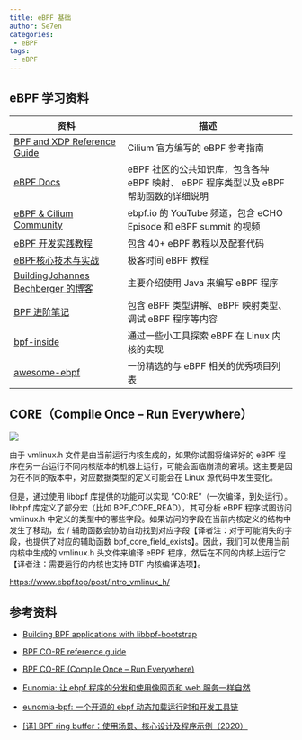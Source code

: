 ```yaml
---
title: eBPF 基础
author: Se7en
categories:
 - eBPF
tags:
 - eBPF
---
```


## eBPF 学习资料


|  资料   | 描述  |
|  ----  | ----  |
| [BPF and XDP Reference Guide](https://docs.cilium.io/en/stable/reference-guides/bpf/)  | Cilium 官方编写的 eBPF 参考指南 |
| [eBPF Docs](https://docs.ebpf.io/)  | eBPF 社区的公共知识库，包含各种 eBPF 映射、 eBPF 程序类型以及 eBPF 帮助函数的详细说明 |
| [eBPF & Cilium Community](https://www.youtube.com/@eBPFCilium) | ebpf.io 的 YouTube 频道，包含 eCHO Episode 和 eBPF summit 的视频| 
| [eBPF 开发实践教程](https://eunomia.dev/zh/tutorials/)  | 包含 40+ eBPF 教程以及配套代码 |
| [eBPF核心技术与实战](https://time.geekbang.org/dashboard/course)  | 极客时间 eBPF 教程 |
| [BuildingJohannes Bechberger 的博客](https://mostlynerdless.de/blog/tag/hello-ebpf/)  | 主要介绍使用 Java 来编写 eBPF 程序 | 
| [BPF 进阶笔记](https://arthurchiao.art/blog/bpf-advanced-notes-1-zh/) | 包含 eBPF 类型讲解、eBPF 映射类型、调试 eBPF 程序等内容 |
| [bpf-inside](https://github.com/mannkafai/bpf-inside) | 通过一些小工具探索 eBPF 在 Linux 内核的实现 |
| [awesome-ebpf](https://github.com/zoidyzoidzoid/awesome-ebpf) | 一份精选的与 eBPF 相关的优秀项目列表 |

## CORE（Compile Once – Run Everywhere）

![](https://chengzw258.oss-cn-beijing.aliyuncs.com/Article/202412022206044.png)

由于 vmlinux.h 文件是由当前运行内核生成的，如果你试图将编译好的 eBPF 程序在另一台运行不同内核版本的机器上运行，可能会面临崩溃的窘境。这主要是因为在不同的版本中，对应数据类型的定义可能会在 Linux 源代码中发生变化。

但是，通过使用 libbpf 库提供的功能可以实现 “CO:RE”（一次编译，到处运行）。libbpf 库定义了部分宏（比如 BPF_CORE_READ），其可分析 eBPF 程序试图访问 vmlinux.h 中定义的类型中的哪些字段。如果访问的字段在当前内核定义的结构中发生了移动，宏 / 辅助函数会协助自动找到对应字段【译者注：对于可能消失的字段，也提供了对应的辅助函数 bpf_core_field_exists】。因此，我们可以使用当前内核中生成的 vmlinux.h 头文件来编译 eBPF 程序，然后在不同的内核上运行它【译者注：需要运行的内核也支持 BTF 内核编译选项】。

https://www.ebpf.top/post/intro_vmlinux_h/

## 参考资料

- [Building BPF applications with libbpf-bootstrap](https://nakryiko.com/posts/libbpf-bootstrap/)
- [BPF CO-RE reference guide](https://nakryiko.com/posts/bpf-core-reference-guide/)
- [BPF CO-RE (Compile Once – Run Everywhere)](https://nakryiko.com/posts/bpf-portability-and-co-re/)

- [Eunomia: 让 ebpf 程序的分发和使用像网页和 web 服务一样自然](https://zhuanlan.zhihu.com/p/555362934)
- [eunomia-bpf: 一个开源的 ebpf 动态加载运行时和开发工具链](https://www.bilibili.com/video/BV1DG4y1N76m)

- [[译] BPF ring buffer：使用场景、核心设计及程序示例（2020）](https://arthurchiao.art/blog/bpf-ringbuf-zh/)